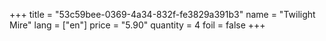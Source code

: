 +++
title = "53c59bee-0369-4a34-832f-fe3829a391b3"
name = "Twilight Mire"
lang = ["en"]
price = "5.90"
quantity = 4
foil = false
+++
